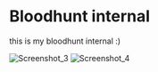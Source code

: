 # Bloodhunt internal

this is my bloodhunt internal :)


![Screenshot_3](https://user-images.githubusercontent.com/69031575/135721135-cc59cf70-2434-45d5-8f3f-e626a2c45899.png)
![Screenshot_4](https://user-images.githubusercontent.com/69031575/135721176-031be8a9-8c55-4b21-9e1f-2e276313c3c7.png)
